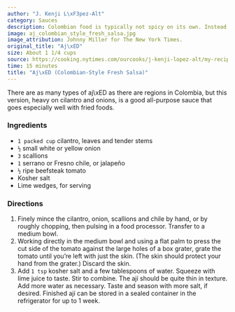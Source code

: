 ```yaml
---
author: "J. Kenji L\xF3pez-Alt"
category: Sauces
description: Colombian food is typically not spicy on its own. Instead, a hot sauce called aj\xED \u2014 also the Colombian word for chiles \u2014 is served tableside.
image: aj_colombian_style_fresh_salsa.jpg
image_attribution: Johnny Miller for The New York Times.
original_title: "Aj\xED"
size: About 1 1/4 cups
source: https://cooking.nytimes.com/ourcooks/j-kenji-lopez-alt/my-recipes
time: 15 minutes
title: "Aj\xED (Colombian-Style Fresh Salsa)"
---
```


There are as many types of aj\xED as there are regions in Colombia, but this version, heavy on cilantro and onions, is a good all-purpose sauce that goes especially well with fried foods.

### Ingredients

* `1 packed cup` cilantro, leaves and tender stems
* `½` small white or yellow onion
* `3` scallions
* `1` serrano or Fresno chile, or jalapeño
* `½` ripe beefsteak tomato
* Kosher salt
* Lime wedges, for serving

### Directions

1. Finely mince the cilantro, onion, scallions and chile by hand, or by roughly chopping, then pulsing in a food processor. Transfer to a medium bowl.
2. Working directly in the medium bowl and using a flat palm to press the cut side of the tomato against the large holes of a box grater, grate the tomato until you’re left with just the skin. (The skin should protect your hand from the grater.) Discard the skin.
3. Add `1 tsp` kosher salt and a few tablespoons of water. Squeeze with lime juice to taste. Stir to combine. The ají should be quite thin in texture. Add more water as necessary. Taste and season with more salt, if desired. Finished ají can be stored in a sealed container in the refrigerator for up to 1 week.